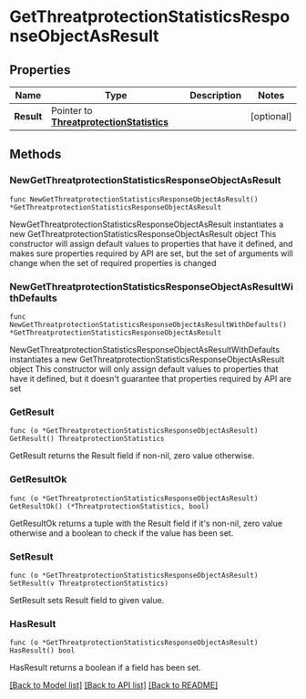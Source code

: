 # GetThreatprotectionStatisticsResponseObjectAsResult

## Properties

Name | Type | Description | Notes
------------ | ------------- | ------------- | -------------
**Result** | Pointer to [**ThreatprotectionStatistics**](ThreatprotectionStatistics.md) |  | [optional] 

## Methods

### NewGetThreatprotectionStatisticsResponseObjectAsResult

`func NewGetThreatprotectionStatisticsResponseObjectAsResult() *GetThreatprotectionStatisticsResponseObjectAsResult`

NewGetThreatprotectionStatisticsResponseObjectAsResult instantiates a new GetThreatprotectionStatisticsResponseObjectAsResult object
This constructor will assign default values to properties that have it defined,
and makes sure properties required by API are set, but the set of arguments
will change when the set of required properties is changed

### NewGetThreatprotectionStatisticsResponseObjectAsResultWithDefaults

`func NewGetThreatprotectionStatisticsResponseObjectAsResultWithDefaults() *GetThreatprotectionStatisticsResponseObjectAsResult`

NewGetThreatprotectionStatisticsResponseObjectAsResultWithDefaults instantiates a new GetThreatprotectionStatisticsResponseObjectAsResult object
This constructor will only assign default values to properties that have it defined,
but it doesn't guarantee that properties required by API are set

### GetResult

`func (o *GetThreatprotectionStatisticsResponseObjectAsResult) GetResult() ThreatprotectionStatistics`

GetResult returns the Result field if non-nil, zero value otherwise.

### GetResultOk

`func (o *GetThreatprotectionStatisticsResponseObjectAsResult) GetResultOk() (*ThreatprotectionStatistics, bool)`

GetResultOk returns a tuple with the Result field if it's non-nil, zero value otherwise
and a boolean to check if the value has been set.

### SetResult

`func (o *GetThreatprotectionStatisticsResponseObjectAsResult) SetResult(v ThreatprotectionStatistics)`

SetResult sets Result field to given value.

### HasResult

`func (o *GetThreatprotectionStatisticsResponseObjectAsResult) HasResult() bool`

HasResult returns a boolean if a field has been set.


[[Back to Model list]](../README.md#documentation-for-models) [[Back to API list]](../README.md#documentation-for-api-endpoints) [[Back to README]](../README.md)


